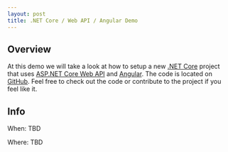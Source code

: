 ```yaml
---
layout: post
title: .NET Core / Web API / Angular Demo
---
```


## Overview
At this demo we will take a look at how to setup a new [.NET Core](https://www.microsoft.com/net/core) project that uses 
[ASP.NET Core Web API](https://www.asp.net/core) and [Angular](https://angular.io/). The code is located on 
[GitHub](https://github.com/caihdc/webapi-angular-demo). Feel free to check out the code or contribute to the project if you feel like it.

## Info
When: TBD

Where: TBD
